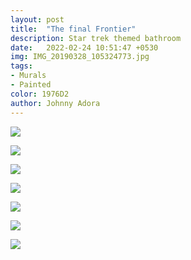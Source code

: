 ```yaml
---
layout: post
title:  "The final Frontier"
description: Star trek themed bathroom
date:   2022-02-24 10:51:47 +0530
img: IMG_20190328_105324773.jpg
tags: 
- Murals
- Painted
color: 1976D2
author: Johnny Adora
---
```


![]({{site.baseurl}}/images/IMG_20190328_105324773.jpg)

![]({{site.baseurl}}/images/IMG_20190328_105344051.jpg)

![]({{site.baseurl}}/images/IMG_20190328_105409835.jpg)

![]({{site.baseurl}}/images/IMG_20190328_111637144.jpg)

![]({{site.baseurl}}/images/IMG_20190328_105114685.jpg)

![]({{site.baseurl}}/images/IMG_20190328_105026739~2.jpg)

![]({{site.baseurl}}/images/IMG_20190328_105008288.jpg)
